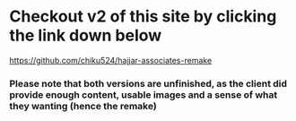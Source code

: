 # Checkout v2 of this site by clicking the link down below

https://github.com/chiku524/hajjar-associates-remake

### Please note that both versions are unfinished, as the client did provide enough content, usable images and a sense of what they wanting (hence the remake)
